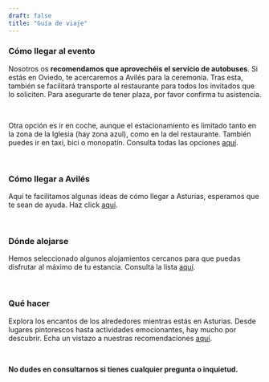 ```yaml
---
draft: false
title: "Guía de viaje"
---
```


### Cómo llegar al evento

Nosotros os **recomendamos que aprovechéis el servicio de autobuses**. Si estás en Oviedo, te acercaremos a Avilés para la ceremonia. Tras esta, también se facilitará transporte al restaurante para todos los invitados que lo soliciten. Para asegurarte de tener plaza, por favor confirma tu asistencia.

<br>

Otra opción es ir en coche, aunque el estacionamiento es limitado tanto en la zona de la Iglesia (hay zona azul), como en la del restaurante. También puedes ir en taxi, bici o monopatín. Consulta todas las opciones [aquí](/travel-wedding).

<br>

### Cómo llegar a Avilés

Aquí te facilitamos algunas ideas de cómo llegar a Asturias, esperamos que te sean de ayuda. Haz click [aquí](/travel).

<br>

### Dónde alojarse

Hemos seleccionado algunos alojamientos cercanos para que puedas disfrutar al máximo de tu estancia. Consulta la lista [aquí](/accommodation).

<br>

### Qué hacer

Explora los encantos de los alrededores mientras estás en Asturias. Desde lugares pintorescos hasta actividades emocionantes, hay mucho por descubrir. Echa un vistazo a nuestras recomendaciones [aquí](/plans).

<br>

**No dudes en consultarnos si tienes cualquier pregunta o inquietud.**
